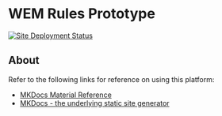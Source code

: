 # WEM Rules Prototype

[![Site Deployment Status](https://github.com/EnerCloud-PoC/wem-rules-prototype/actions/workflows/main.yml/badge.svg)](https://github.com/EnerCloud-PoC/wem-rules-prototype/actions/workflows/main.yml)

## About

Refer to the following links for reference on using this platform:
- [MKDocs Material Reference](https://squidfunk.github.io/mkdocs-material/)
- [MKDocs - the underlying static site generator](https://www.mkdocs.org/)
